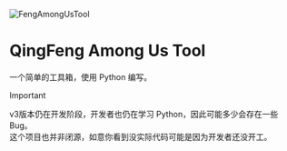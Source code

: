 ![FengAmongUsTool](https://socialify.git.ci/QingFengTechnology/FengAmongUsTool/image?custom_description=%E4%B8%80%E4%B8%AA%E7%AE%80%E5%8D%95%E7%9A%84+Among+Us+%E5%B7%A5%E5%85%B7%E7%AE%B1%EF%BC%8C%E9%9B%86%E5%90%88%E4%BA%86%E5%A4%9A%E7%A7%8D%E5%8A%9F%E8%83%BD%E3%80%82&custom_language=PowerShell&description=1&font=Inter&language=1&name=1&owner=1&pattern=Solid&theme=Auto)

# QingFeng Among Us Tool

一个简单的工具箱，使用 Python 编写。

> [!Important]
> v3版本仍在开发阶段，开发者也仍在学习 Python，因此可能多少会存在一些Bug。\
> 这个项目也并非闭源，如意你看到没实际代码可能是因为开发者还没开工。